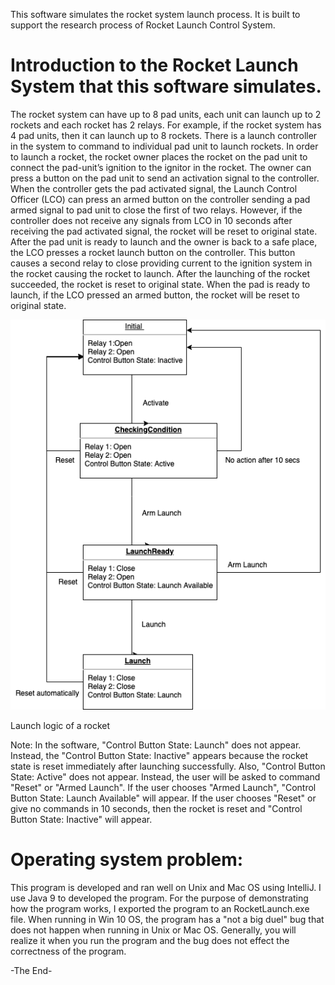 This software simulates the rocket system launch process. It is built to support the research process of Rocket Launch Control System.

# Introduction to the Rocket Launch System that this software simulates.
The rocket system can have up to 8 pad units, each unit can launch up to 2 rockets and each rocket has 2 relays. For example, if the rocket system has 4 pad units, then it can launch up to 8 rockets. There is a launch controller in the system to command to individual pad unit to launch rockets. In order to launch a rocket, the rocket owner places the rocket on the pad unit to connect the pad-unit’s ignition to the ignitor in the rocket. The owner can press a button on the pad unit to send an activation signal to the controller. When the controller gets the pad activated signal, the Launch Control Officer (LCO) can press an armed button on the controller sending a pad armed signal to pad unit to close the first of two relays. However, if the controller does not receive any signals from LCO in 10 seconds after receiving the pad activated signal, the rocket will be reset to original state. After the pad unit is ready to launch and the owner is back to a safe place, the LCO presses a rocket launch button on the controller. This button causes a second relay to close providing current to the ignition system in the rocket causing the rocket to launch. After the launching of the rocket succeeded, the rocket is reset to original state. When the pad is ready to launch, if the LCO pressed an armed button, the rocket will be reset to original state.

![alt text](https://github.com/An-Nguyen-profile-umn/Rocket-launch-research-project/blob/master/Launch%20logic.png)

Launch logic of a rocket

Note: In the software, "Control Button State: Launch" does not appear. Instead, the "Control Button State: Inactive" appears because the rocket state is reset immediately after launching successfully. Also, "Control Button State: Active" does not appear. Instead, the user will be asked to command "Reset" or "Armed Launch". If the user chooses "Armed Launch", "Control Button State: Launch Available" will appear. If the user chooses "Reset" or give no commands in 10 seconds, then the rocket is reset and "Control Button State: Inactive" will appear.

# Operating system problem:
This program is developed and ran well on Unix and Mac OS using IntelliJ. I use Java 9 to developed the program. For the purpose of demonstrating how the program works, I exported the program to an RocketLaunch.exe file. When running in Win 10 OS, the program has a "not a big duel" bug that does not happen when running in Unix or Mac OS. Generally, you will realize it when you run the program and the bug does not effect the correctness of the program. 

-The End-
